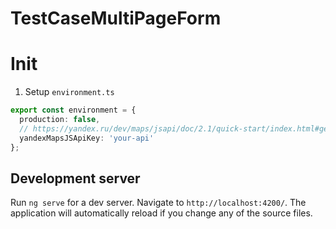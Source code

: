 # TestCaseMultiPageForm

# Init
1. Setup ```environment.ts```
```ts
export const environment = {
  production: false,
  // https://yandex.ru/dev/maps/jsapi/doc/2.1/quick-start/index.html#get-api-key
  yandexMapsJSApiKey: 'your-api'
};
```

## Development server

Run `ng serve` for a dev server. Navigate to `http://localhost:4200/`. The application will automatically reload if you change any of the source files.
